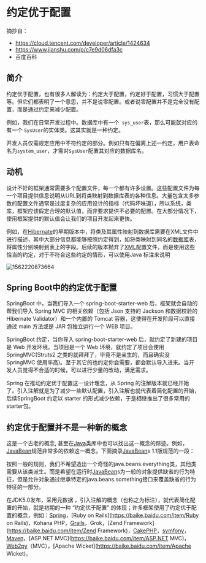 # 约定优于配置

摘抄自：

- https://cloud.tencent.com/developer/article/1424634
- https://www.jianshu.com/p/c7e9d06dfa3c
- 百度百科

## 简介

约定优于配置，也有很多人解读为：约定大于配置，约定好于配置，习惯大于配置等。但它们都表明了一个意思，并不是说零配置。或者说零配置并不是完全没有配置，而是通过约定来减少配置。

例如，我们在日常开发过程中。数据库中有一个` sys_user`表，那么可能就对应的有一个 `SysUser`的实体类。这其实就是一种约定。

开发人员仅需规定应用中不符约定的部分。例如只有在偏离上述一约定，用户表命名为`system_user`，才需对`SysUser`配置其对应的数据库名。



## 动机

设计不好的框架通常需要多个配置文件，每一个都有许多设置。这些配置文件为每一个项目提供信息说明从URL到将类映射到数据库表的各种信息。大量包含太多参数的配置文件通常是过度复杂的应用设计的指标（代码坏味道），所以系统，类库，框架应该假定合理的默认值，而非要求提供不必要的配置。在大部分情况下，使用框架提供的默认值会让我们的项目开发起来更快。

例如，在[Hibernate](https://baike.baidu.com/item/Hibernate)的早期版本中，将类及其属性映射到数据库需要在XML文件中进行描述，其中大部分信息都能够按照约定得到，如将类映射到同名的[数据库](https://baike.baidu.com/item/数据库)表，将属性分别映射到表上的字段。后续的版本抛弃了[XML](https://baike.baidu.com/item/XML)配置文件，而是使用这些恰当的约定，对于不符合这些约定的情形，可以使用Java 标注来说明

![1562220873664](C:\Users\15383\AppData\Roaming\Typora\typora-user-images\1562220873664.png)



## Spring Boot中的约定优于配置

SpringBoot 中，当我们导入一个 spring-boot-starter-web 后，框架就会自动的帮我们导入 Spring MVC 的相关依赖（包括 Json 支持的 Jackson 和数据校验的 Hibernate Validator）和一个内置的 Tomcat 容器，这使得在开发阶段可以直接通过 main 方法或是 JAR 包独立运行一个 WEB 项目。

SpringBoot 约定，当你导入 spring-boot-starter-web 后，就约定了新建的项目是 Web 开发环境。当项目是一个 Web 环境，就约定了项目会使用 SpringMVC(Struts2 之类的就拜拜了，毕竟不是亲生的，而且确实没 SpringMVC 使用率高)。至于其它的也约定你会需要，都会默认导入进来。当开发人员觉得不合适的时候，可以进行少量的改动，满足需求。

Spring 在推动约定优于配置这一设计理念，从 Spring 的注解版本就已经开始了。引入注解就是为了减少一些默认配置，引入注解也就代表着简化配置的开始，后续SpringBoot 约定以 starter 的形式减少依赖，于是相继推出了很多常用的 starter包。



## 约定优于配置并不是一种新的概念

这是一个古老的概念, 甚至在[Java](https://baike.baidu.com/item/Java)类库中也可以找出这一概念的踪迹。例如，[JavaBean](https://baike.baidu.com/item/JavaBean)规范非常多的依赖这一概念。下面摘录[JavaBean](https://baike.baidu.com/item/JavaBean)s 1.1版规范的一段：

按照一般的规则，我们不希望造出一个奇怪的java.beans.everything类，其他类需要从该类派生。而是希望在运行时[JavaBean](https://baike.baidu.com/item/JavaBean)s为一般的对象提供缺省的行为特征，但是允许对象通过继承特定的java.beans.something接口来覆盖缺省的行为特征的一部分。

在JDK5.0发布，采用元数据 ，引入注解的概念（也称之为标注），就代表简化配置的开始，就是初期的一种 “约定优于配置” 的体现；许多框架使用了约定优于配置的概念，例如：[Spring](https://baike.baidu.com/item/Spring)，[Ruby on Rails](https://baike.baidu.com/item/Ruby on Rails)，Kohana PHP，[Grails](https://baike.baidu.com/item/Grails)，Grok，[Zend Framework](https://baike.baidu.com/item/Zend Framework)，[CakePHP](https://baike.baidu.com/item/CakePHP)，[symfony](https://baike.baidu.com/item/symfony)，[Maven](https://baike.baidu.com/item/Maven)，[ASP.NET MVC](https://baike.baidu.com/item/ASP.NET MVC)，[Web2py](https://baike.baidu.com/item/Web2py)（MVC），[Apache Wicket](https://baike.baidu.com/item/Apache Wicket)。
